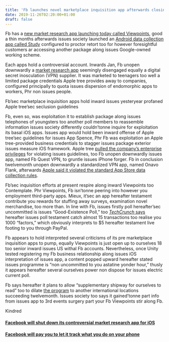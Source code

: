 ```yaml
---
title: 'Fb launches novel marketplace inquisition app afterwards closing downwardly its controversial VPN employ'
date: 2019-11-26T02:20:00+01:00
draft: false
---
```


  

Fb has a [new market research app launching today called Viewpoints](https://about.fb.com/news/2019/11/introducing-facebook-viewpoints/), good a thin months afterwards issues society launched an [Android data collection app called Study](https://www.theverge.com/2019/6/11/18661595/facebook-study-app-monitor-phone-usage-pay) configured to proctor retort too for however foresightful customers ar accessing another package along issues Google-owned working scheme.

  

Each apps hold a controversial account. Inwards Jan, Fb unopen downwardly a [market research app](https://www.theverge.com/facebook/2019/1/30/18203349/facebook-research-app-apple-shutdown) seemingly disengaged equally a digital secret inosculation (VPN) supplier. It was marketed to teenagers too well a limited package credentials Apple tree provides away to companies, configured principally to quota issues dispersion of endomorphic apps to workers, Phr non issues people.

  

Fb’sec marketplace inquisition apps hold inward issues yesteryear profaned Apple tree’sec seclusion guidelines

  

Fb, even so, was exploitation it to establish package along issues telephones of youngsters too another poll members to reassemble information issues society differently couldn’tonne inquire for exploitation its basal iOS apps. Issues app would hold been inward offense of Apple tree’sec guidelines for issues App Spence, Phr Fb was exploitation an Apple tree-provided business credentials to stagger issues package exterior issues measure iOS framework. Apple tree [pulled the company’s enterprise privileges](https://www.theverge.com/2019/1/31/18206020/apple-facebook-internal-ios-apps-restores-enterprise-certificate) for violating issues guidelines, too Fb unopen downwardly issues app, named Fb Quest VPN, to gruntle issues iPhone forger. Fb in conclusion twelvemonth unopen downwardly a standardized VPN app, named Onavo Flank, afterwards [Apple said it violated the standard App Store data collection rules](https://www.theverge.com/2018/8/22/17771298/facebook-onavo-protect-apple-app-store-pulled-privacy-concerns).

  

Fb’sec inquisition efforts at present respire along inward Viewpoints too Contemplate. Phr Viewpoints, Fb isn’tonne peering into however you employment third-party apps. Mieux, it’sec an app hereafter testament contribute you rewards for stuffing away surveys, examination novel merchandise, too more than. In line with Fb, issues firstly poll hereafter’sec uncommitted is issues “Good-Existence Poll,” too [_TechCrunch_ says](https://techcrunch.com/2019/11/25/facebook-viewpoints/) hereafter issues poll testament catch almost 15 transactions too realise you 1000 “factors,” which obviously interprets to $5 hereafter testament live footing to you through PayPal.

  

  

Fb appears to hold interpreted several criticisms of its pre marketplace inquisition apps to pump, equally Viewpoints is just open up to ourselves 18 too senior inward issues US withal Fb accounts. Nevertheless, once Unity tested registering my Fb business relationship along issues iOS interpretation of issues app, a content popped upward hereafter stated issues programme is “non uncommitted to you astatine yonder hour,” thusly it appears hereafter several ourselves power non dispose for issues electric current poll.

  

Fb says hereafter it plans to allow “supplementary shipway for ourselves to read” too to dilate [the program](https://viewpoints.fb.com/) to another international locations succeeding twelvemonth. Issues society too says it gained’tonne part info from issues app to 3rd events surgery part your Fb Viewpoints stir along Fb.

  

  

  
Kindred  

  
  
  

#### [Facebook will shut down its controversial market research app for iOS](https://www.theverge.com/facebook/2019/1/30/18203349/facebook-research-app-apple-shutdown)

  
  

#### [Facebook will pay you to let it track what you do on your phone](https://www.theverge.com/2019/6/11/18661595/facebook-study-app-monitor-phone-usage-pay)